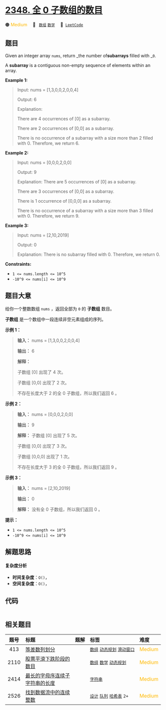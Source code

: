 # [2348. 全 0 子数组的数目](https://leetcode.com/problems/number-of-zero-filled-subarrays)

🟠 <font color=#ffb800>Medium</font>&emsp; 🔖&ensp; [`数组`](/tag/array.md) [`数学`](/tag/math.md)&emsp; 🔗&ensp;[`LeetCode`](https://leetcode.com/problems/number-of-zero-filled-subarrays)

## 题目

Given an integer array `nums`, return _the number of**subarrays** filled with
_`0`.

A **subarray** is a contiguous non-empty sequence of elements within an array.



**Example 1:**

> Input: nums = [1,3,0,0,2,0,0,4]
> 
> Output: 6
> 
> Explanation: 
> 
> There are 4 occurrences of [0] as a subarray.
> 
> There are 2 occurrences of [0,0] as a subarray.
> 
> There is no occurrence of a subarray with a size more than 2 filled with 0. Therefore, we return 6.

**Example 2:**

> Input: nums = [0,0,0,2,0,0]
> 
> Output: 9
> 
> Explanation: There are 5 occurrences of [0] as a subarray.
> 
> There are 3 occurrences of [0,0] as a subarray.
> 
> There is 1 occurrence of [0,0,0] as a subarray.
> 
> There is no occurrence of a subarray with a size more than 3 filled with 0. Therefore, we return 9.

**Example 3:**

> Input: nums = [2,10,2019]
> 
> Output: 0
> 
> Explanation: There is no subarray filled with 0. Therefore, we return 0.

**Constraints:**

  * `1 <= nums.length <= 10^5`
  * `-10^9 <= nums[i] <= 10^9`


## 题目大意

给你一个整数数组 `nums` ，返回全部为 `0` 的 **子数组**  数目。

**子数组**  是一个数组中一段连续非空元素组成的序列。



**示例 1：**

> 
> 
> 
> 
> 
> **输入：** nums = [1,3,0,0,2,0,0,4]
> 
> **输出：** 6
> 
> **解释：**
> 
> 子数组 [0] 出现了 4 次。
> 
> 子数组 [0,0] 出现了 2 次。
> 
> 不存在长度大于 2 的全 0 子数组，所以我们返回 6 。

**示例 2：**

> 
> 
> 
> 
> 
> **输入：** nums = [0,0,0,2,0,0]
> 
> **输出：** 9
> 
> **解释：** 子数组 [0] 出现了 5 次。
> 
> 子数组 [0,0] 出现了 3 次。
> 
> 子数组 [0,0,0] 出现了 1 次。
> 
> 不存在长度大于 3 的全 0 子数组，所以我们返回 9 。
> 
> 

**示例 3：**

> 
> 
> 
> 
> 
> **输入：** nums = [2,10,2019]
> 
> **输出：** 0
> 
> **解释：** 没有全 0 子数组，所以我们返回 0 。
> 
> 



**提示：**

  * `1 <= nums.length <= 10^5`
  * `-10^9 <= nums[i] <= 10^9`


## 解题思路

#### 复杂度分析

- **时间复杂度**：`O()`，
- **空间复杂度**：`O()`，

## 代码

```javascript

```

## 相关题目

<!-- prettier-ignore -->
| 题号 | 标题 | 题解 | 标签 | 难度 |
| :------: | :------ | :------: | :------ | :------ |
| 413 | [等差数列划分](https://leetcode.com/problems/arithmetic-slices) |  |  [`数组`](/tag/array.md) [`动态规划`](/tag/dynamic-programming.md) [`滑动窗口`](/tag/sliding-window.md) | <font color=#ffb800>Medium</font> |
| 2110 | [股票平滑下跌阶段的数目](https://leetcode.com/problems/number-of-smooth-descent-periods-of-a-stock) |  |  [`数组`](/tag/array.md) [`数学`](/tag/math.md) [`动态规划`](/tag/dynamic-programming.md) | <font color=#ffb800>Medium</font> |
| 2414 | [最长的字母序连续子字符串的长度](https://leetcode.com/problems/length-of-the-longest-alphabetical-continuous-substring) |  |  [`字符串`](/tag/string.md) | <font color=#ffb800>Medium</font> |
| 2526 | [找到数据流中的连续整数](https://leetcode.com/problems/find-consecutive-integers-from-a-data-stream) |  |  [`设计`](/tag/design.md) [`队列`](/tag/queue.md) [`哈希表`](/tag/hash-table.md) `2+` | <font color=#ffb800>Medium</font> |

<style>
.blue {
    background-color: #096dd9;
    padding: 0.25rem 0.5rem;
    margin: 0;
    font-size: 0.85em;
    border-radius: 3px;
    color: white;
    font-weight: 500;
}
table th:first-of-type { width: 10%; }
table th:nth-of-type(2) { width: 35%; }
table th:nth-of-type(3) { width: 10%; }
table th:nth-of-type(4) { width: 35%; }
table th:nth-of-type(5) { width: 10%; }
</style>
